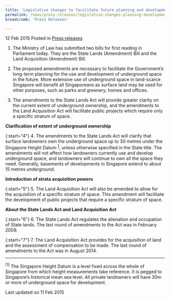 ```yaml
---
title: 'Legislative changes to facilitate future planning and development of underground space'
permalink: /news/press-releases/legislative-changes-planning-development-underground-space
breadcrumb: 'Press Releases'

---
```



12 Feb 2015 Posted in [Press releases](/news/press-releases)

1. The Ministry of Law has submitted two bills for first reading in Parliament today. They are the State Lands (Amendment) Bill and the Land Acquisition (Amendment) Bill.


2. The proposed amendments are necessary to facilitate the Government’s long-term planning for the use and development of underground space in the future. More extensive use of underground space in land-scarce Singapore will benefit all Singaporeans as surface land may be used for other purposes, such as parks and greenery, homes and offices.


3. The amendments to the State Lands Act will provide greater clarity on the current extent of underground ownership, and the amendments to the Land Acquisition Act will facilitate public projects which require only a specific stratum of space.


**Clarification of extent of underground ownership**

{:start="4"}
4. The amendments to the State Lands Act will clarify that surface landowners own the underground space up to 30 metres under the Singapore Height Datum <sup>[1](#btm-foot)</sup>, unless otherwise specified in the State title. The amendments will not affect how landowners currently use and develop underground space, and landowners will continue to own all the space they need. Generally, basements of developments in Singapore extend to about 15 metres underground.


**Introduction of strata acquisition powers** 

{:start="5"}
5. The Land Acquisition Act will also be amended to allow for the acquisition of a specific stratum of space. This amendment will facilitate the development of public projects that require a specific stratum of space.


**About the State Lands Act and Land Acquisition Act** 



{:start="6"}
6. The State Lands Act regulates the alienation and occupation of State lands. The last round of amendments to the Act was in February 2009. 

{:start="7"}
7. The Land Acquisition Act provides for the acquisition of land and the assessment of compensation to be made. The last round of amendments to the Act was in August 2014.

---

<p id="btm-foot"><sup>[1]</sup> The Singapore Height Datum is a level fixed across the whole of Singapore from which height measurements take reference. It is pegged to Singapore’s historical mean sea level. All private landowners will have 30m or more of underground space for development.</p>

<p class="right-side-updated">Last updated on 11 Feb 2015</p>

